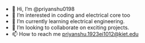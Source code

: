 - 👋 Hi, I’m @priyanshu0198
- 👀 I’m interested in coding and electrical core too
- 🌱 I’m currently learning electrical engineering.
- 💞️ I’m looking to collaborate on exciting projects.
- 📫 How to reach me priyanshu.1923ei1012@kiet.edu

<!---
priyanshu0198/priyanshu0198 is a ✨ special ✨ repository because its `README.md` (this file) appears on your GitHub profile.
You can click the Preview link to take a look at your changes.
--->
